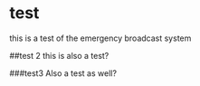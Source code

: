 # test
this is a test of the emergency broadcast system

##test 2
this is also a test?

###test3
Also a test as well?